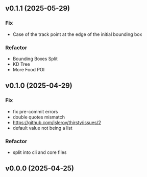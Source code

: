 ## v0.1.1 (2025-05-29)

### Fix
- Case of the track point at the edge of the initial bounding box

### Refactor
- Bounding Boxes Split
- KD Tree
- More Food POI


## v0.1.0 (2025-04-29)

### Fix

- fix pre-commit errors
- double quotes mismatch
- https://github.com/jsleroy/thirsty/issues/2
- default value not being a list

### Refactor

- split into cli and core files

## v0.0.0 (2025-04-25)
